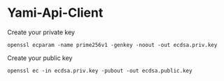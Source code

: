 # Yami-Api-Client

Create your private key

    openssl ecparam -name prime256v1 -genkey -noout -out ecdsa.priv.key

Create your public key

    openssl ec -in ecdsa.priv.key -pubout -out ecdsa.public.key

    





